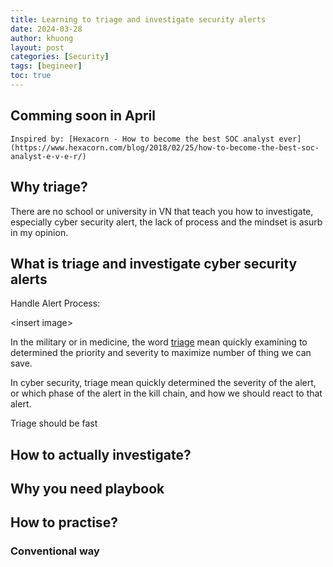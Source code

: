 ```yaml
---
title: Learning to triage and investigate security alerts
date: 2024-03-28
author: khuong
layout: post
categories: [Security]
tags: [begineer]   
toc: true
---
```

## Comming soon in April 
`Inspired by: [Hexacorn - How to become the best SOC analyst ever](https://www.hexacorn.com/blog/2018/02/25/how-to-become-the-best-soc-analyst-e-v-e-r/)`

## Why triage?

There are no school or university in VN that teach you how to investigate, especially cyber security alert, the lack of process and the mindset is asurb in my opinion. 

## What is triage and investigate cyber security alerts

Handle Alert Process:

\<insert image\>


In the military or in medicine, the word [triage](https://en.wikipedia.org/wiki/Triage) mean quickly examining to determined the priority and severity to maximize number of thing we can save. 

In cyber security, triage mean quickly determined the severity of the alert, or which phase of the alert in the kill chain, and how we should react to that alert. 

Triage should be fast 


## How to actually investigate? 

## Why you need playbook 

## How to practise?

### Conventional way 





